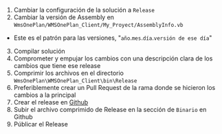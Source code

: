 1. Cambiar la configuración de la solución a `Release`
2. Cambiar la versión de Assembly en `WmsOnePlan/WMSOnePlan_Client/My_Proyect/AssemblyInfo.vb`
  - Este es el patrón para las versiones, "`año`.`mes`.`día`.`versión de ese día`"
3. Compilar solución
4. Comprometer y empujar los cambios con una descripción clara de los cambios que tiene ese release
5. Comprimir los archivos en el directorio `WmsOnePlan\WMSOnePlan_Client\bin\Release`
6. Preferiblemente crear un Pull Request de la rama donde se hicieron los cambios a la principal
7. Crear el release en [Github](https://github.com/procesoseficientes/swift-wms-windows/releases)
8. Subir el archivo comprimido de Release en la sección de `Binario` en Github
9. Públicar el Release
